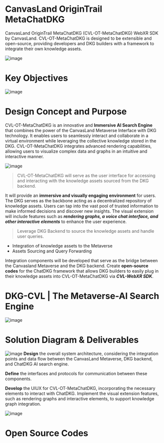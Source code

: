# CanvasLand OriginTrail MetaChatDKG
CanvasLand OriginTrail MetaChatDKG (CVL-OT-MetaChatDKG) WebXR SDK by CanvasLand. CVL-OT-MetaChatDKG is designed to be extensible and open-source, providing developers and DKG builders with a framework to integrate their own knowledge assets.

![image](https://github.com/Zen-CVL/CVL-OT-ChatDKG/assets/148840443/697ca762-8f9d-4d39-acd4-6c5abc6c84e5)
# Key Objectives
![image](https://github.com/Zen-CVL/CVL-OT-ChatDKG/assets/148840443/da313674-9a44-44f0-8ada-4350cc9af815)
# Design Concept and Purpose
CVL-OT-MetaChatDKG is an innovative and **Immersive AI Search Engine** that combines the power of the CanvasLand Metaverse Interface with DKG technology.
It enables users to seamlessly interact and collaborate in a virtual environment while leveraging the collective knowledge stored in the DKG.
CVL-OT-MetaChatDKG integrates advanced rendering capabilities, allowing users to visualize complex data and graphs in an intuitive and interactive manner.

![image](https://github.com/Zen-CVL/CVL-OT-ChatDKG/assets/148840443/cb3eddc0-4eb0-4c91-9945-80e9c6c0043d)
> CVL-OT-MetaChatDKG will serve as the user interface for accessing and interacting with the knowledge assets sourced from the DKG backend.

It will provide an **immersive and visually engaging environment** for users. The DKG serves as the backbone acting as a decentralized repository of knowledge assets.
Users can tap into the vast pool of trusted information to make informed decisions and discover new insights.
The visual extension will include features such as ***rendering graphs, a voice chat interface, and other interactive elements*** to enhance the user experience.

> Leverage DKG Backend to source the knowledge assets and handle user queries.
- Integration of knowledge assets to the Metaverse
- Assets Sourcing and Query Forwarding

Integration components will be developed that serve as the bridge between the Canvasland Metaverse and the DKG backend. 
Create **open-source codes** for the ChatDKG framework that allows DKG builders to easily plug in their knowledge assets into CVL-OT-MetaChatDKG via ***CVL-WebXR SDK***.
# DKG-CVL | The Metaverse-AI Search Engine
![image](https://github.com/Zen-CVL/CVL-OT-ChatDKG/assets/148840443/ff237dbb-d4ba-4bdf-b886-f96d97427797)
# Solution Diagram & Deliverables
![image](https://github.com/Zen-CVL/CVL-OT-ChatDKG/assets/148840443/0198655c-d1a7-4f2a-9850-1f7270134c2b)
**Design** the overall system architecture, considering the integration points and data flow between the CanvasLand Metaverse, DKG backend, and ChatDKG AI search engine.

**Define** the interfaces and protocols for communication between these components.

**Develop** the UIUX for CVL-OT-MetaChatDKG, incorporating the necessary elements to interact with ChatDKG. 
Implement the visual extension features, such as rendering graphs and interactive elements, to support knowledge graph integration.

![image](https://github.com/Zen-CVL/CanvasLand-OriginTrail-ChatDKG/assets/148840443/43bb6ed0-d3a7-418e-b31a-94c8a2743e6e)
# Open Source Codes
